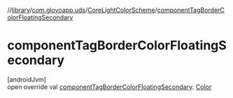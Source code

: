 //[library](../../../index.md)/[com.glovoapp.uds](../index.md)/[CoreLightColorScheme](index.md)/[componentTagBorderColorFloatingSecondary](component-tag-border-color-floating-secondary.md)

# componentTagBorderColorFloatingSecondary

[androidJvm]\
open override val [componentTagBorderColorFloatingSecondary](component-tag-border-color-floating-secondary.md): [Color](https://developer.android.com/reference/kotlin/androidx/compose/ui/graphics/Color.html)

